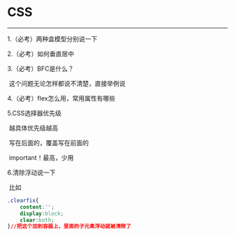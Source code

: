# CSS

---

1.（必考）两种盒模型分别说一下

2.（必考）如何垂直居中

3.（必考）BFC是什么？

​	这个问题无论怎样都说不清楚，直接举例说

4.（必考）flex怎么用，常用属性有哪些

5.CSS选择器优先级

​	越具体优先级越高

​	写在后面的，覆盖写在前面的

​	important！最高，少用

6.清除浮动说一下

​	比如

```css
.clearfix{
    content:'';
    display:block;
    clear:both;
}//把这个加到容器上，里面的子元素浮动就被清除了
```